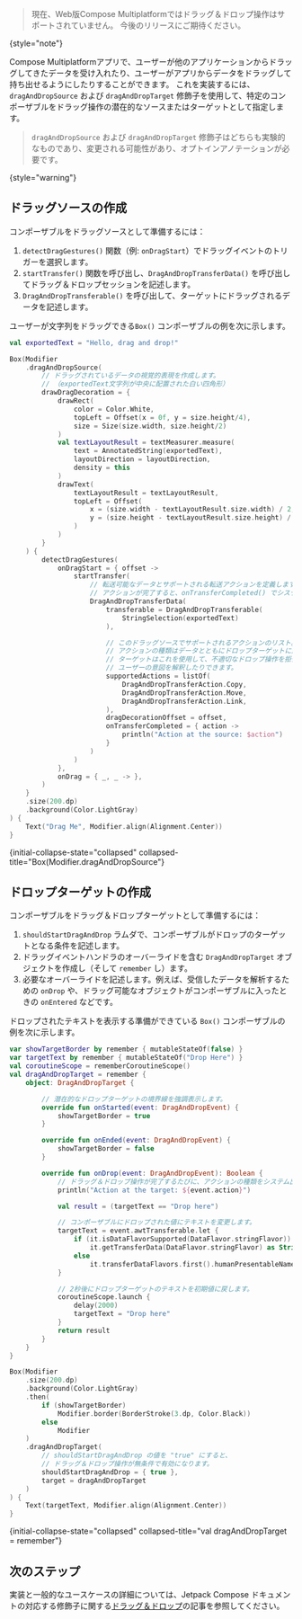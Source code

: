 [//]: # (title: ドラッグ＆ドロップ操作)

> 現在、Web版Compose Multiplatformではドラッグ＆ドロップ操作はサポートされていません。
> 今後のリリースにご期待ください。
>
{style="note"}

Compose Multiplatformアプリで、ユーザーが他のアプリケーションからドラッグしてきたデータを受け入れたり、ユーザーがアプリからデータをドラッグして持ち出せるようにしたりすることができます。
これを実装するには、`dragAndDropSource` および `dragAndDropTarget` 修飾子を使用して、特定のコンポーザブルをドラッグ操作の潜在的なソースまたはターゲットとして指定します。

> `dragAndDropSource` および `dragAndDropTarget` 修飾子はどちらも実験的なものであり、変更される可能性があり、オプトインアノテーションが必要です。
> 
{style="warning"}

## ドラッグソースの作成

コンポーザブルをドラッグソースとして準備するには：
1. `detectDragGestures()` 関数（例: `onDragStart`）でドラッグイベントのトリガーを選択します。
2. `startTransfer()` 関数を呼び出し、`DragAndDropTransferData()` を呼び出してドラッグ＆ドロップセッションを記述します。
3. `DragAndDropTransferable()` を呼び出して、ターゲットにドラッグされるデータを記述します。

ユーザーが文字列をドラッグできる`Box()` コンポーザブルの例を次に示します。

```kotlin
val exportedText = "Hello, drag and drop!"

Box(Modifier
    .dragAndDropSource(
        // ドラッグされているデータの視覚的表現を作成します。
        // （exportedText文字列が中央に配置された白い四角形）
        drawDragDecoration = {
            drawRect(
                color = Color.White, 
                topLeft = Offset(x = 0f, y = size.height/4),
                size = Size(size.width, size.height/2)
            )
            val textLayoutResult = textMeasurer.measure(
                text = AnnotatedString(exportedText),
                layoutDirection = layoutDirection,
                density = this
            )
            drawText(
                textLayoutResult = textLayoutResult,
                topLeft = Offset(
                    x = (size.width - textLayoutResult.size.width) / 2,
                    y = (size.height - textLayoutResult.size.height) / 2,
                )
            )
        }
    ) {
        detectDragGestures(
            onDragStart = { offset ->
                startTransfer(
                    // 転送可能なデータとサポートされる転送アクションを定義します。
                    // アクションが完了すると、onTransferCompleted() でシステム出力に結果が表示されます。    
                    DragAndDropTransferData(
                        transferable = DragAndDropTransferable(
                            StringSelection(exportedText)
                        ),

                        // このドラッグソースでサポートされるアクションのリスト。
                        // アクションの種類はデータとともにドロップターゲットに渡されます。
                        // ターゲットはこれを使用して、不適切なドロップ操作を拒否したり、
                        // ユーザーの意図を解釈したりできます。
                        supportedActions = listOf(
                            DragAndDropTransferAction.Copy,
                            DragAndDropTransferAction.Move,
                            DragAndDropTransferAction.Link,
                        ),
                        dragDecorationOffset = offset,
                        onTransferCompleted = { action -> 
                            println("Action at the source: $action")
                        }
                    )
                )
            },
            onDrag = { _, _ -> },
        )
    }
    .size(200.dp)
    .background(Color.LightGray)
) {
    Text("Drag Me", Modifier.align(Alignment.Center))
}
```
{initial-collapse-state="collapsed"  collapsed-title="Box(Modifier.dragAndDropSource"}

## ドロップターゲットの作成

コンポーザブルをドラッグ＆ドロップターゲットとして準備するには：

1. `shouldStartDragAndDrop` ラムダで、コンポーザブルがドロップのターゲットとなる条件を記述します。
2. ドラッグイベントハンドラのオーバーライドを含む `DragAndDropTarget` オブジェクトを作成し（そして `remember` し）ます。
3. 必要なオーバーライドを記述します。例えば、受信したデータを解析するための `onDrop` や、ドラッグ可能なオブジェクトがコンポーザブルに入ったときの `onEntered` などです。

ドロップされたテキストを表示する準備ができている `Box()` コンポーザブルの例を次に示します。

```kotlin
var showTargetBorder by remember { mutableStateOf(false) }
var targetText by remember { mutableStateOf("Drop Here") }
val coroutineScope = rememberCoroutineScope()
val dragAndDropTarget = remember {
    object: DragAndDropTarget {

        // 潜在的なドロップターゲットの境界線を強調表示します。
        override fun onStarted(event: DragAndDropEvent) {
            showTargetBorder = true
        }

        override fun onEnded(event: DragAndDropEvent) {
            showTargetBorder = false
        }

        override fun onDrop(event: DragAndDropEvent): Boolean {
            // ドラッグ＆ドロップ操作が完了するたびに、アクションの種類をシステム出力に表示します。
            println("Action at the target: ${event.action}")

            val result = (targetText == "Drop here")

            // コンポーザブルにドロップされた値にテキストを変更します。
            targetText = event.awtTransferable.let {
                if (it.isDataFlavorSupported(DataFlavor.stringFlavor))
                    it.getTransferData(DataFlavor.stringFlavor) as String
                else
                    it.transferDataFlavors.first().humanPresentableName
            }

            // 2秒後にドロップターゲットのテキストを初期値に戻します。
            coroutineScope.launch {
                delay(2000)
                targetText = "Drop here"
            }
            return result
        }
    }
}

Box(Modifier
    .size(200.dp)
    .background(Color.LightGray)
    .then(
        if (showTargetBorder)
            Modifier.border(BorderStroke(3.dp, Color.Black))
        else
            Modifier
    )
    .dragAndDropTarget(
        // shouldStartDragAndDrop の値を "true" にすると、
        // ドラッグ＆ドロップ操作が無条件で有効になります。    
        shouldStartDragAndDrop = { true },
        target = dragAndDropTarget
    )
) {
    Text(targetText, Modifier.align(Alignment.Center))
}
```
{initial-collapse-state="collapsed"  collapsed-title="val dragAndDropTarget = remember"}

## 次のステップ

実装と一般的なユースケースの詳細については、Jetpack Compose ドキュメントの対応する修飾子に関する[ドラッグ＆ドロップ](https://developer.android.com/develop/ui/compose/touch-input/user-interactions/drag-and-drop)の記事を参照してください。